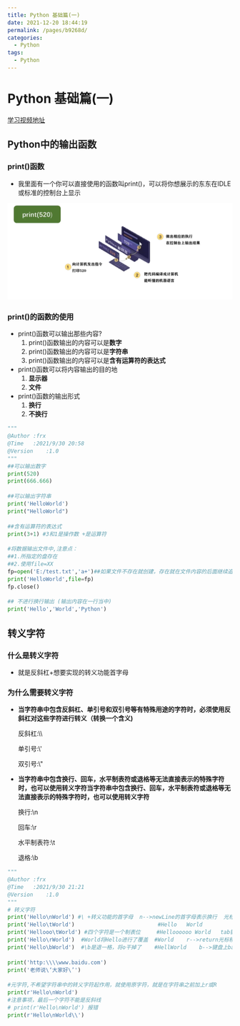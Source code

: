 ```yaml
---
title: Python 基础篇(一)
date: 2021-12-20 18:44:19
permalink: /pages/b9268d/
categories:
  - Python
tags:
  - Python
---
```

# Python 基础篇(一)

[学习视频地址](https://www.bilibili.com/video/BV1wD4y1o7AS?from=search&seid=3699907135172980455&spm_id_from=333.337.0.0)

## Python中的输出函数

### print()函数

+ 我里面有一个你可以直接使用的函数叫print()，可以将你想展示的东东在IDLE或标准的控制台上显示

![1633006643772](./images/01/01.png)

### print()的函数的使用

+ print()函数可以输出那些内容?
  1. print()函数输出的内容可以是**数字**
  2. print()函数输出的内容可以是**字符串**
  3. print()函数输出的内容可以是**含有运算符的表达式**
+ print()函数可以将内容输出的目的地
  1. **显示器**
  2. **文件**
+ print()函数的输出形式
  1. **换行**
  2. **不换行**

```python
"""
@Author :frx
@Time   :2021/9/30 20:58
@Version    :1.0
"""
##可以输出数字
print(520)
print(666.666)

##可以输出字符串
print('HelloWorld')
print("HelloWorld")

##含有运算符的表达式
print(3+1) #3和1是操作数 +是运算符

#将数据输出文件中,注意点：
##1.所指定的盘存在
##2.使用file=XX
fp=open('E:/test.txt','a+')##如果文件不存在就创建，存在就在文件内容的后面继续追加
print('HelloWorld',file=fp)
fp.close()

## 不进行换行输出 (输出内容在一行当中)
print('Hello','World','Python')
```

## 转义字符

### 什么是转义字符

+ 就是反斜杠+想要实现的转义功能首字母

### 为什么需要转义字符

+ **当字符串中包含反斜杠、单引号和双引号等有特殊用途的字符时，必须使用反斜杠对这些字符进行转义（转换一个含义)**

  反斜杠:\\\

  单引号:\\'

  双引号:\\"

+ **当字符串中包含换行、回车，水平制表符或退格等无法直接表示的特殊字符时，也可以使用转义字符当字符串中包含换行、回车，水平制表符或退格等无法直接表示的特殊字符时，也可以使用转义字符**

  换行:\n
  
  回车:\r
  
  水平制表符:\t
  
  退格:\b

```python
"""
@Author :frx
@Time   :2021/9/30 21:21
@Version    :1.0
"""
# 转义字符
print('Hello\nWorld') #\ +转义功能的首字母  n-->newLine的首字母表示换行  光标移动到下一行的开头
print('Hello\tWorld')                          #Hello	World
print('Hellooo\tWorld') #四个字符是一个制表位     #Helloooooo World   tab键
print('Hello\rWorld')  #World将Hello进行了覆盖  #World    r-->return光标移动到本行的开头
print('Hello\bWorld')  #\b是退一格，将o干掉了    #HellWorld    b-->键盘上backspace键，回退一个字符

print('http:\\\\www.baidu.com')
print('老师说\‘大家好\’')

#元字符,不希望字符串中的转义字符起作用，就使用原字符，就是在字符串之前加上r或R
print(r'Hello\nWorld')
#注意事项，最后一个字符不能是反斜线
# print(r'Hello\nWorld') 报错
print(r'Hello\nWorld\\')
```

